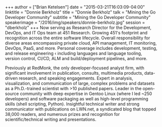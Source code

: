 +++
author = ["Brian Ketelsen"]
date = "2015-03-21T16:03:09-04:00"
linktitle = "Donnie Berkholz"
title = "Donnie Berkholz"
talk = "Mining the Go Developer Community"
subtitle = "Mining the Go Developer Community"
speakerimage = "/2016/img/speakers/donnie-berkholz.jpg"
session = "dberkholz"
+++
Now serving as Research Director for the Development, DevOps, and IT Ops team at 451 Research.
Growing 451's footprint and recognition across the entire software lifecycle.
Overall responsibility for diverse areas encompassing private cloud, API management, IT monitoring, DevOps, PaaS, and more.
Personal coverage includes development, testing, and release engineering ‹ including languages and language tooling, version control, CI/CD, ALM and build/deployment pipelines, and more.

Previously at RedMonk, the only developer-focused analyst firm, with significant involvement in publication, consults, multimedia products, data-driven research, and speaking engagements.
Expert in analysis, visualization, and communication of large, complex problems and datasets as a Ph.D.-trained scientist with &gt;10 published papers.
Leader in the open-source community with deep expertise in Gentoo Linux (where I led ~250 developers) and software packaging as well as high-level programming skills (shell scripting, Python).
Insightful technical writer and strong communicator with publications on LWN.net, a syndicated blog that topped 38,000 readers, and numerous prizes and recognition for scientific/technical writing and presentations.
